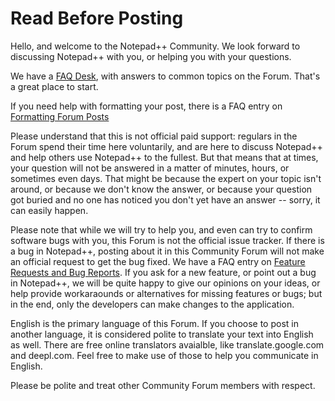 # Read Before Posting

Hello, and welcome to the Notepad++ Community. We look forward to discussing Notepad++ with you, or helping you with your questions.

We have a [FAQ Desk](https://community.notepad-plus-plus.org/category/7/faq), with answers to common topics on the Forum.  That's a great place to start.

If you need help with formatting your post, there is a FAQ entry on [Formatting Forum Posts](https://community.notepad-plus-plus.org/topic/21925/faq-desk-formatting-forum-posts)

Please understand that this is not official paid support: regulars in the Forum spend their time here voluntarily, and are here to discuss Notepad++ and help others use Notepad++ to the fullest. But that means that at times, your question will not be answered in a matter of minutes, hours, or sometimes even days. That might be because the expert on your topic isn't around, or because we don't know the answer, or because your question got buried and no one has noticed you don't yet have an answer -- sorry, it can easily happen.

Please note that while we will try to help you, and even can try to confirm software bugs with you, this Forum is not the official issue tracker. If there is a bug in Notepad++, posting about it in this Community Forum will not make an official request to get the bug fixed. We have a FAQ entry on [Feature Requests and Bug Reports](https://community.notepad-plus-plus.org/topic/15741/faq-desk-feature-request-or-bug-report).  If you ask for a new feature, or point out a bug in Notepad++, we will be quite happy to give our opinions on your ideas, or help provide workaraounds or alternatives for missing features or bugs; but in the end, only the developers can make changes to the application. 

English is the primary language of this Forum. If you choose to post in another language, it is considered polite to translate your text into English as well. There are free online translators avaialble, like translate.google.com and deepl.com.  Feel free to make use of those to help you communicate in English.

Please be polite and treat other Community Forum members with respect.
